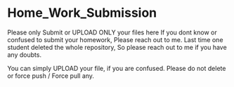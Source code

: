 # Home_Work_Submission
Please only Submit or UPLOAD ONLY your files here
If you dont know or confused to submit your homework, Please reach out to me. 
Last time one student deleted the whole repository, So please reach out to me if you have any doubts. 

You can simply UPLOAD your file, if you are confused. Please do not delete or force push / Force pull any. 
